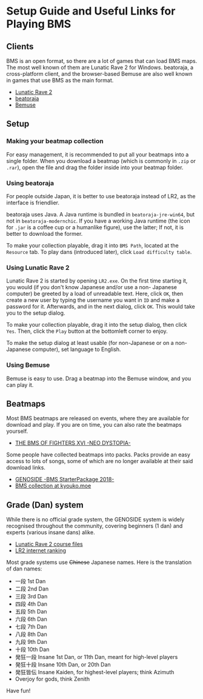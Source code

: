 Setup Guide and Useful Links for Playing BMS
============================================

## Clients

BMS is an open format, so there are a lot of games that can load BMS
maps. The most well known of them are Lunatic Rave 2 for Windows.
beatoraja, a cross-platform client, and the browser-based Bemuse are
also well known in games that use BMS as the main format.

- [Lunatic Rave 2](https://www.dream-pro.info/~lavalse/LR2_100201.zip)
- [beatoraja](https://mocha-repository.info/download.php)
- [Bemuse](https://bemuse.ninja/)

## Setup

### Making your beatmap collection

For easy management, it is recommended to put all your beatmaps into a
single folder. When you download a beatmap (which is commonly in `.zip`
or `.rar`), open the file and drag the folder inside into your beatmap
folder.

### Using beatoraja

For people outside Japan, it is better to use beatoraja instead of LR2,
as the interface is friendlier.

beatoraja uses Java. A Java runtime is bundled in `beatoraja-jre-win64`,
but not in `beatoraja-modernchic`. If you have a working Java runtime
(the icon for `.jar` is a coffee cup or a humanlike figure), use the
latter; If not, it is better to download the former.

To make your collection playable, drag it into `BMS Path`, located at
the `Resource` tab. To play dans (introduced later), click `Load
difficulty table`.

### Using Lunatic Rave 2

Lunatic Rave 2 is started by opening `LR2.exe`. On the first time
starting it, you would (if you don't know Japanese and/or use a non-
Japanese computer) be greeted by a load of unreadable text. Here, click
`OK`, then create a new user by typing the username you want in `ID`
and make a password for it. Afterwards, and in the next dialog, click
`OK`. This would take you to the setup dialog.

To make your collection playable, drag it into the setup dialog, then
click `Yes`. Then, click the `Play` button at the bottomleft corner to
enjoy.

To make the setup dialog at least usable (for non-Japanese or on a
non-Japanese computer), set language to English.

### Using Bemuse

Bemuse is easy to use. Drag a beatmap into the Bemuse window, and you
can play it.

## Beatmaps

Most BMS beatmaps are released on events, where they are available for
download and play. If you are on time, you can also rate the beatmaps
yourself.

- [THE BMS OF FIGHTERS XVI -NEO DYSTOPIA-](https://manbow.nothing.sh/event/event.cgi?action=List_def&event=133)

Some people have collected beatmaps into packs. Packs provide an easy
access to lots of songs, some of which are no longer available at their
said download links.

- [GENOSIDE -BMS StarterPackage 2018-](http://nekokan.dyndns.info/~lobsak/genocide/grade.html)
- [BMS collection at kyouko.moe](https://bms.kyouko.moe/)

## Grade (Dan) system

While there is no official grade system, the GENOSIDE system is widely
recognised throughout the community, covering beginners (1 dan) and
experts (various insane dans) alike.

- [Lunatic Rave 2 course files](http://nekokan.dyndns.info/~lobsak/genoside/course.zip)
- [LR2 internet ranking](http://www.dream-pro.info/~lavalse/LR2IR/search.cgi?mode=gradelist)

Most grade systems use ~~Chinese~~ Japanese names. Here is the
translation of dan names:

- 一段 1st Dan
- 二段 2nd Dan
- 三段 3rd Dan
- 四段 4th Dan
- 五段 5th Dan
- 六段 6th Dan
- 七段 7th Dan
- 八段 8th Dan
- 九段 9th Dan
- 十段 10th Dan
- 発狂一段 Insane 1st Dan, or 11th Dan, meant for high-level players
- 発狂十段 Insane 10th Dan, or 20th Dan
- 発狂皆伝 Insane Kaiden, for highest-level players; think Azimuth
- Overjoy for gods, think Zenith

Have fun!
